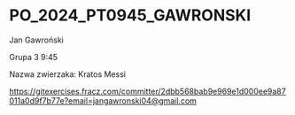 # PO_2024_PT0945_GAWRONSKI

Jan Gawroński

Grupa 3 
9:45

Nazwa zwierzaka: Kratos Messi


https://gitexercises.fracz.com/committer/2dbb568bab9e969e1d000ee9a87011a0d9f7b77e?email=jangawronski04@gmail.com